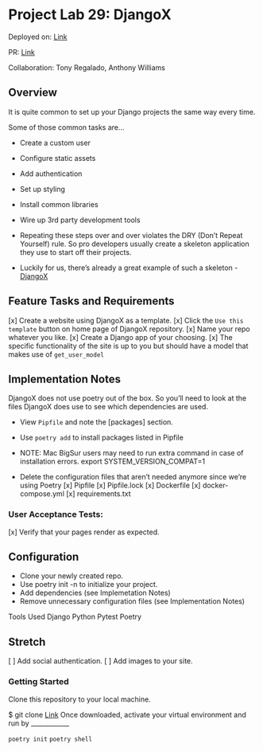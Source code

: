 # Project Lab 29: DjangoX

Deployed on: [Link](https://github.com/kevinhenry/gamedjangox)

PR: [Link](https://github.com/kevinhenry/gamedjangox/pulls)

Collaboration:
  Tony Regalado, Anthony Williams

## Overview

It is quite common to set up your Django projects the same way every time.

Some of those common tasks are…

- Create a custom user
- Configure static assets
- Add authentication
- Set up styling
- Install common libraries
- Wire up 3rd party development tools
- Repeating these steps over and over violates the DRY (Don’t Repeat Yourself) rule. So pro developers usually create a skeleton application they use to start off their projects.

- Luckily for us, there’s already a great example of such a skeleton - [DjangoX](https://github.com/wsvincent/djangox)


## Feature Tasks and Requirements

[x] Create a website using DjangoX as a template.
[x] Click the `Use this template` button on home page of DjangoX repository.
[x] Name your repo whatever you like.
[x] Create a Django app of your choosing.
[x] The specific functionality of the site is up to you but should have a model that makes use of `get_user_model`


## Implementation Notes

DjangoX does not use poetry out of the box. So you’ll need to look at the files DjangoX does use to see which dependencies are used.

- View `Pipfile` and note the [packages] section.
- Use `poetry add` to install packages listed in Pipfile
- NOTE: Mac BigSur users may need to run extra command in case of installation errors.
export SYSTEM_VERSION_COMPAT=1

- Delete the configuration files that aren’t needed anymore since we’re using Poetry
[x] Pipfile
[x] Pipfile.lock
[x] Dockerfile
[x] docker-compose.yml
[x] requirements.txt


### User Acceptance Tests:

[x] Verify that your pages render as expected.


## Configuration

- Clone your newly created repo.
- Use poetry init -n to initialize your project.
- Add dependencies (see Implemetation Notes)
- Remove unnecessary configuration files (see Implementation Notes)

Tools Used
Django
Python
Pytest
Poetry


## Stretch

[ ] Add social authentication.
[ ] Add images to your site.


### Getting Started

Clone this repository to your local machine.

$ git clone [Link](https://github.com/kevinhenry/gamedjangox.git)
Once downloaded, activate your virtual environment and run by ____________

`poetry init`
`poetry shell`
